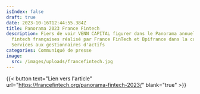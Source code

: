 ```yaml
---
isIndex: false
draft: true
date: 2023-10-16T12:44:55.384Z
title: Panorama 2023 France Fintech
description: Fiers de voir VENN CAPITAL figurer dans le Panorama annuel des
  fintech françaises réalisé par France FinTech et Bpifrance dans la catégorie
  Services aux gestionnaires d'actifs
categories: Communiqué de presse
image:
  src: /images/uploads/francefintech.jpg
---
```

{{< button text="Lien vers l'article" url="https://francefintech.org/panorama-fintech-2023/" blank="true" >}}